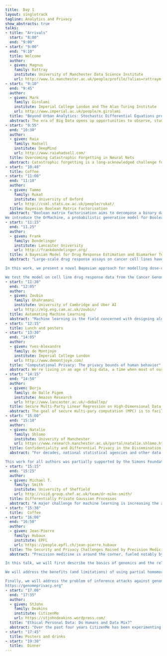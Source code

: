 ```yaml
---
title:  Day 1
layout: singletrack
tagline: Analytics and Privacy
show_abstracts: true
talks:
- title: "Arrivals"
  start: "8:00"
  end: "9:00"
- start: "9:00"
  end: "9:10"
  title: Welcome 
  author: 
  - given: Magnus 
    family: Rattray
    institute: University of Manchester Data Science Institute
    url: http://www.ls.manchester.ac.uk/people/profile/?alias=rattraym
- start: "9:10"
  end: "9:45"
  author: 
  - given: Mark 
    family: Girolami
    institute: Imperial College London and The Alan Turing Institute
    url: http://www.imperial.ac.uk/people/m.girolami
  title: "Beyond Urban Analytics: Stochastic Differential Equations provide Insights to Retail Development in Cities"
  abstract: The era of Big Data opens up opportunities to observe, study, manage and optimize the evolution of complex systems. One example of practical importance is urban structure which has given rise to urban analytics that is reliant on observational data. However the dynamics of economic and social systems have long been described by systems of non-linear first-order differential equations. Whilst this mathematical formalism provides a reasonable model of urban structure, it is somewhat restrictive owing to uncertainties arising in the modelling process and the lack of assimilation of observational data. Such shortcomings can be addressed to some degree by developing a statistical representation of urban flow structure, based on systems of stochastic differential equations. Taking urban retail development as a use case a model which is ergodic and whose invariant measure encodes our knowledge of spatio-temporal interactions is considered. Taking urban data for retail development in the city of London we proceed by performing inference and prediction in a Bayesian setting, and explore the resulting probability distributions over retail evolution with a position-specific metropolis-adjusted Langevin algorithm and Pre-Conditioned Crank-Nicholson MCMC. Insights into possible futures based on policy based interventions are discussed. This is joint work with Louis Ellam and Sir Alan Wilson.
- start: "9:55"
  end: "10:30"
  author: 
  - given: Raia 
    family: Hadsell
    institute: DeepMind
    url: http://www.raiahadsell.com/
  title: Overcoming Catastrophic Forgetting in Neural Nets
  abstract: Catastrophic forgetting is a long-acknowledged challenge for neural networks. This phenomenon has become increasingly relevant as we move beyond static datasets towards AGI systems that learn online, from sequential experience. I will describe new learning methods that enable stable, data-efficient end-to-end learning while mitigating forgetting, and show how these methods can be used to train agents to navigate complex simulated environments.
- start: "10:40"
  title: Coffee
- start: "11:00"
  end: "11:10"
  author:
  - given: Tammo 
    family: Rukat
    institute: University of Oxford
    url: http://csml.stats.ox.ac.uk/people/rukat/
  title: Bayesian Boolean Matrix Factorisation
  abstract: "Boolean matrix factorisation aims to decompose a binary data matrix into an approximate Boolean product of two low rank, binary matrices: one containing meaningful patterns, the other quantifying how the observations can be expressed as a combination of these patterns. 
We introduce the OrMachine, a probabilistic generative model for Boolean matrix factorisation and derive a Metropolised Gibbs sampler that facilitates efficient parallel posterior inference. On real world and simulated data, our method outperforms all currently existing approaches for Boolean matrix factorisation and completion. This is the first method to provide full posterior inference for Boolean Matrix factorisation which is relevant in applications, e.g. for controlling false positive rates in collaborative filtering and, crucially, improves the interpretability of the inferred patterns. The proposed algorithm scales to large datasets as we demonstrate by analysing single cell gene expression data in 1.3 million mouse brain cells across 11 thousand genes on commodity hardware."
- start: "11:15"
  end: "11.25"
  author: 
  - given: Frank 
    family: Dondelinger
    institute: Lancaster University
    url: http://frankdondelinger.org/
  title: A Bayesian Model for Drug Response Estimation and Biomarker Testing using Gaussian Processes
  abstract: "Large-scale drug response assays on cancer cell lines have in recent years produced a wealth of data that benefits cancer treatment, drug development and biomarker discovery (see e.g. Barretina et al. 2012, Garnett et al. 2012). The raw data from these experiments usually takes the form of a dose-response curve. The default approach for analysing this data is to fit a sigmoidal curve to the measurements, and extract summary values that reflect the drug response, such as the IC50 and area under the curve (AUC). 

In this work, we present a novel Bayesian approach for modelling dose-response curves using Gaussian processes (GPs). Our model has several advantages over the sigmoid fit: 1) it is non-parametric and allows us to fit a variety of responses; 2) it allows for a hierarchical Bayesian setup with information sharing across different curves; and 3) we automatically obtain a measure of the uncertainty of our curve fits from the variance of the Gaussian process. We extend the model with a Bayesian biomarker testing framework that allows us to test for a difference in the proportion of responsive curves in mutated versus wild type cell lines. 

We test the model on cell line drug response data from the Cancer Genome Project (Garnett et al. 2012, Iorio et al. 2016). The data consists of 256 anti-cancer drugs assayed on ~1,000 cancer cell lines. While our curve fits are in agreement with sigmoidal fits on the majority of cell lines when comparing summary measures, we demonstrate that the Gaussian process model shows greater robustness to outliers and to unusual response patterns. The Bayesian testing model successfully identifies known biomarkers, and is able to leverage information about the complete dose-response curve, rather than relying on summary measures."
- start: "11:30"
  end: "12:05"
  author:
  - given: Zoubin 
    family: Ghahramani
    institute: University of Cambridge and Uber AI
    url: http://mlg.eng.cam.ac.uk/zoubin/
  title: Automating Machine Learning
  abstract: "Machine learning is the field concerned with designing algorithms that allow computers to learn from data. Ironically, machine learning systems are currently hand-built by experts in a slow, laborious and error-prone manner. I will describe three directions of research which aim to truly automate machine learning: the Automatic Statistician; Turing: a new Probabilistic Programming language based on Julia; and the rational allocation of computational resources."
- start: "12:15"
  title: Lunch and posters
- start: "13:30"
  end: "14:05"
  author: 
  - given: Yves-Alexandre 
    family: de Montjoye
    institute: Imperial College London
    url: http://www.demontjoye.com/
  title: "Computational Privacy: The privacy bounds of human behavior"
  abstract: We're living in an age of big data, a time when most of our movements and actions are collected and stored in real time. Large-scale mobile phone, credit card, or browsing datasets dramatically increase our capacity to measure, understand, and potentially affect the behavior of individuals and collectives. The use of this data, however, raise legitimate privacy concerns. In this talk, I will first show how the mere absence of obvious identifiers such as name or phone number is often not enough to prevent re-identification. I will then discuss how, as the use of this data progress, it will become increasingly important to consider whether sensitive information can be inferred from apparently innocuous data. Finally, I will discuss the impact of metadata on society and some of solutions we are developing to allow behavioral metadata to be used in a privacy-conscientious way.
- start: "14:15"
  end: "14:50"
  author: 
  - given: Borja 
    family: de Balle Pigem
    institute: Amazon Research
    url: http://www.lancaster.ac.uk/~deballep/	
  title: Secure Multi-Party Linear Regression on High-Dimensional Data
  abstract: The goal of secure multi-pary computation (MPC) is to facilitate the evaluation of functionalities that depend on the private inputs of several distrusting parties in a privacy preserving manner. I will start my talk by discussing potential applications of secure MPC to machine learning and the relation between MPC and other well-known privacy frameworks like differential privacy. Then I will present our recent work on secure MPC protocols for linear regression on distributed databases. By combining several tools from the MPC literature we obtain scalable solutions that can solve problems with millions of records and hundreds of features in a matter of minutes. Some crucial implementation details will be discussed, including the role of fixed-point arithmetic and a robust conjugate gradient descent solver for private linear systems. An implementation of our protocols based on the Obliv-C framework is available as open source. 
- start: "15:00"
  end: "15:10"
  author: 
  - given: Natalie 
    family: Shlomo
    institute: Univerity of Manchester
    url: https://www.research.manchester.ac.uk/portal/natalie.shlomo.html
  title: Confidentiality and Differential Privacy in the Dissemination of Frequency Tables
  abstract: "For decades, national statistical agencies and other data custodians have been publishing frequency tables based on census, survey and administrative data. In order to protect the confidentiality of individuals represented in the data, tables based on original data are modified before release. Recently, in response to user demand for more flexible and responsive table publication services, frequency table publication schemes have been augmented with on-line table generating servers such as the US Census Bureau FactFinder and the Australian Bureau of Statistics TableBuilder. These systems allow users to build their own custom tables, and make use of automated perturbation routines to protect confidentiality. Motivated by the growing popularity of table generating servers, in this paper we study confidentiality protection for perturbed frequency tables, including the trade-off with analytical utility. Confidentiality protection is assessed in terms of the differential privacy standard, and this paper can be used as a practical introduction to differential privacy, to calculations related to its application, and to the relationship between confidentiality protection and utility. 

This work for all authors was partially supported by the Simons Foundation. All authors thank the Isaac Newton Institute for Mathematical Sciences, University of Cambridge, for its support and hospitality during the programme Data Linkage and Anonymisation which was supported by EPSRC grant EP/K032208/1."
- start: "15:15"
  end: "15:25"
  author: 
  - given: Michael T. 
    family: Smith
    institute: University of Sheffield
    url: http://siid.group.shef.ac.uk/team/dr-mike-smith/
  title: Differentially Private Gaussian Processes
  abstract: "A major challenge for machine learning is increasing the availability of data while respecting the privacy of individuals. Differential privacy is a framework which allows algorithms to have provable privacy guarantees. Gaussian processes are a widely used approach for dealing with uncertainty in functions. We propose a method using Gaussian Processes to provide Differentially Private predictions by bounding the posterior mean function's sensitivity. We then improve this method by considering a subset of test points and crafting the DP noise covariance structure to efficiently protect the training data, while minimising the scale of the added noise. We find that, for the datasets used, this perturbed Gaussian Process method achieves the greatest accuracy, while still providing privacy guarantees, and offers practical Differential Privacy for regression over multiple dimensions. Together these methods provide a starter toolkit for combining differential privacy and Gaussian processes."
- start: "15:30"
  title:  Coffee
- start: "16:00"
  end: "16:50"
  author: 
  - given: Jean-Pierre 
    family: Hubaux
    institute: EPFL
    url: https://people.epfl.ch/jean-pierre.hubaux
  title: The Security and Privacy Challenges Raised by Precision Medicine
  abstract: "Precision medicine is around the corner, fueled notably by the immense progress achieved on the front of genome sequencing. This is clearly a desirable evolution, but the security and privacy implications absolutely need to be tackled.

In this talk, we will first describe the basics of genomics and the relevance for precision medicine. We will then mention the numerous threats induced by precision medicine in general (including the “quantified self”) and by genomics in particular. Moreover, we will discuss possible IT architectures for genomic (and phenotypic) data generation, processing, and protection, and present the solutions envisioned by the (few) researchers working on the topic.

We will address the benefits (and limitations) of using partial homomorphic encryption for the protection of genomic data, and mention the pros and cons of the Paillier and ElGamal schemes. We will also discuss the potential of lattice-based encryption. We will detail the system we are currently developing for the privacy-conscious sharing of data between Swiss hospitals, as well as the investigations made by the Global Alliance for Genomics and Health (GA4GH).

Finally, we will address the problem of inference attacks against genome databases and discuss the implications for kinship. The community Web site we have set up on the topic of genome privacy and security can be found at:
https://genomeprivacy.org"
- start: "17.00"
  end: "17:35"
  author: 
  - given: StJohn 
    family: Deakins
    institute: CitizenMe
    url: https://stjohndeakins.wordpress.com/
  title: "Ethical Personal Data: Do Humans and Data Mix?"
  abstract: "Over the past four years CitizenMe has been experimenting with building an Ethical Human Data platform, working to give Digital Citizens better control over the use of their data, and the value derived from it.  In this talk StJohn will share their discoveries, the benefits of Citizen participation, and the implications for the processing of personal data. "
- start: "17:45"
  title: Posters and drinks
- start: "19:30"
  title:  Dinner
---
```



